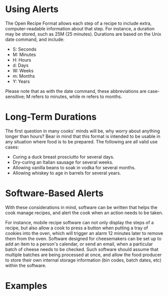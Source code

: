 # Using Alerts

The Open Recipe Format allows each step of a recipe to include extra, computer-readable information about that step. For instance, a duration may be stored, such as 25M (25 minutes). Durations are based on the Unix date command, and include:

-   S: Seconds
-   M: Minutes
-   H: Hours
-   d: Days
-   W: Weeks
-   m: Months
-   Y: Years

Please note that as with the date command, these abbreviations are case-sensitive; M refers to minutes, while m refers to months.

Long-Term Durations
===================

The first question in many cooks' minds will be, why worry about anything longer than hours? Bear in mind that this format is intended to be usable in any situation where food is to be prepared. The following are all valid use cases:

-   Curing a duck breast prosciutto for several days.
-   Dry-curing an Italian sausage for several weeks.
-   Allowing vanilla beans to soak in vodka for several months.
-   Allowing whiskey to age in barrels for several years.

Software-Based Alerts
=====================

With these considerations in mind, software can be written that helps the cook manage recipes, and alert the cook when an action needs to be taken.

For instance, mobile recipe software can not only display the steps of a recipe, but also allow a cook to press a button when putting a tray of cookies into the oven, which will trigger an alarm 12 minutes later to remove them from the oven. Software designed for cheesemakers can be set up to add an item to a person's calendar, or send an email, when a particular batch of cheese needs to be checked. Such software should assume that multiple batches are being processed at once, and allow the food producer to store their own internal storage information (bin codes, batch dates, etc) within the software.

Examples
========
